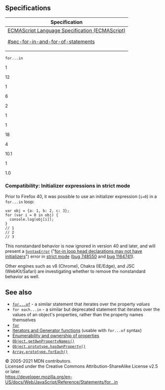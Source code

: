## Specifications

<table><thead><tr class="header"><th>Specification</th></tr></thead><tbody><tr class="odd"><td><a href="https://tc39.es/ecma262/#sec-for-in-and-for-of-statements">ECMAScript Language Specification (ECMAScript) 
<br/>

<span class="small">#sec-for-in-and-for-of-statements</span></a></td></tr></tbody></table>

`for...in`

1

12

1

6

2

1

1

18

4

10.1

1

1.0

### Compatibility: Initializer expressions in strict mode

Prior to Firefox 40, it was possible to use an initializer expression (`i=0`) in a `for...in` loop:

    var obj = {a: 1, b: 2, c: 3};
    for (var i = 0 in obj) {
      console.log(obj[i]);
    }
    // 1
    // 2
    // 3

This nonstandard behavior is now ignored in version 40 and later, and will present a [`SyntaxError`](../global_objects/syntaxerror) ("[for-in loop head declarations may not have initializers](../errors/invalid_for-in_initializer)") error in [strict mode](../strict_mode) ([bug 748550](https://bugzilla.mozilla.org/show_bug.cgi?id=748550) and [bug 1164741](https://bugzilla.mozilla.org/show_bug.cgi?id=1164741)).

Other engines such as v8 (Chrome), Chakra (IE/Edge), and JSC (WebKit/Safari) are investigating whether to remove the nonstandard behavior as well.

## See also

-   [`for...of`](for...of) - a similar statement that iterates over the property _values_
-   <span class="page-not-created">`for each...in`</span> - a similar but deprecated statement that iterates over the values of an object's properties, rather than the property names themselves
-   [`for`](for)
-   [Iterators and Generator functions](https://developer.mozilla.org/en-US/docs/Web/JavaScript/Guide/Iterators_and_Generators) (usable with `for...of` syntax)
-   [Enumerability and ownership of properties](https://developer.mozilla.org/en-US/docs/Web/JavaScript/Enumerability_and_ownership_of_properties)
-   [`Object.getOwnPropertyNames()`](../global_objects/object/getownpropertynames)
-   [`Object.prototype.hasOwnProperty()`](../global_objects/object/hasownproperty)
-   [`Array.prototype.forEach()`](../global_objects/array/foreach)

© 2005-2021 MDN contributors.  
Licensed under the Creative Commons Attribution-ShareAlike License v2.5 or later.  
<a href="https://developer.mozilla.org/en-US/docs/Web/JavaScript/Reference/Statements/for...in" class="_attribution-link">https://developer.mozilla.org/en-US/docs/Web/JavaScript/Reference/Statements/for...in</a>
